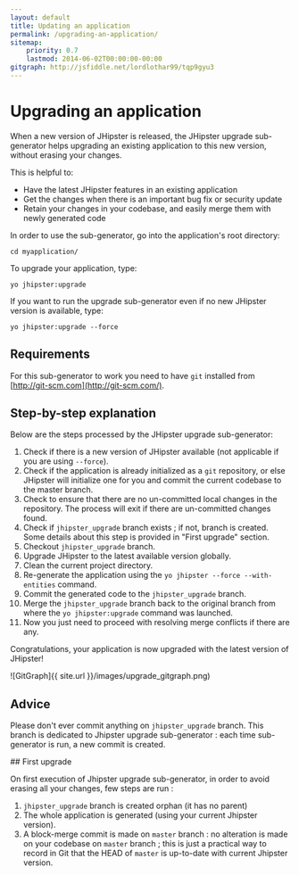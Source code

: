 ```yaml
---
layout: default
title: Updating an application
permalink: /upgrading-an-application/
sitemap:
    priority: 0.7
    lastmod: 2014-06-02T00:00:00-00:00
gitgraph: http://jsfiddle.net/lordlothar99/tqp9gyu3
---
```


# <i class="fa fa-refresh"></i> Upgrading an application

When a new version of JHipster is released, the JHipster upgrade sub-generator helps upgrading an existing application to this new version, without erasing your changes.

This is helpful to:

- Have the latest JHipster features in an existing application
- Get the changes when there is an important bug fix or security update
- Retain your changes in your codebase, and easily merge them with newly generated code

In order to use the sub-generator, go into the application's root directory:

`cd myapplication/`

To upgrade your application, type:

`yo jhipster:upgrade`

If you want to run the upgrade sub-generator even if no new JHipster version is available, type:

`yo jhipster:upgrade --force`

## Requirements

For this sub-generator to work you need to have `git` installed from [http://git-scm.com](http://git-scm.com/).

## Step-by-step explanation

Below are the steps processed by the JHipster upgrade sub-generator:

1. Check if there is a new version of JHipster available (not applicable if you are using `--force`).
2. Check if the application is already initialized as a `git` repository, or else JHipster will initialize one for you and commit the current codebase to the master branch.
3. Check to ensure that there are no un-committed local changes in the repository. The process will exit if there are un-committed changes found.
4. Check if `jhipster_upgrade` branch exists ; if not, branch is created. Some details about this step is provided in "First upgrade" section.
5. Checkout `jhipster_upgrade` branch.
6. Upgrade JHipster to the latest available version globally.
7. Clean the current project directory.
8. Re-generate the application using the `yo jhipster --force --with-entities` command.
9. Commit the generated code to the `jhipster_upgrade` branch.
10. Merge the `jhipster_upgrade` branch back to the original branch from where the `yo jhipster:upgrade` command was launched.
11. Now you just need to proceed with resolving merge conflicts if there are any.

Congratulations, your application is now upgraded with the latest version of JHipster!

![GitGraph]{{ site.url }}/images/upgrade_gitgraph.png)

## Advice

Please don't ever commit anything on `jhipster_upgrade` branch. This branch is dedicated to Jhipster upgrade sub-generator : each time sub-generator is run, a new commit is created.

## First upgrade

On first execution of Jhipster upgrade sub-generator, in order to avoid erasing all your changes, few steps are run :
1. `jhipster_upgrade` branch is created orphan (it has no parent)
2. The whole application is generated (using your current Jhipster version).
3. A block-merge commit is made on `master` branch : no alteration is made on your codebase on `master` branch ; this is just a practical way to record in Git that the HEAD of `master` is up-to-date with current Jhipster version.
